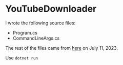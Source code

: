 # YouTubeDownloader

I wrote the following source files:

* Program.cs
* CommandLineArgs.cs

The rest of the files came from [here](https://github.com/LinPolly/YoutubeExtractor) on July 11, 2023.

Use `dotnet run`
